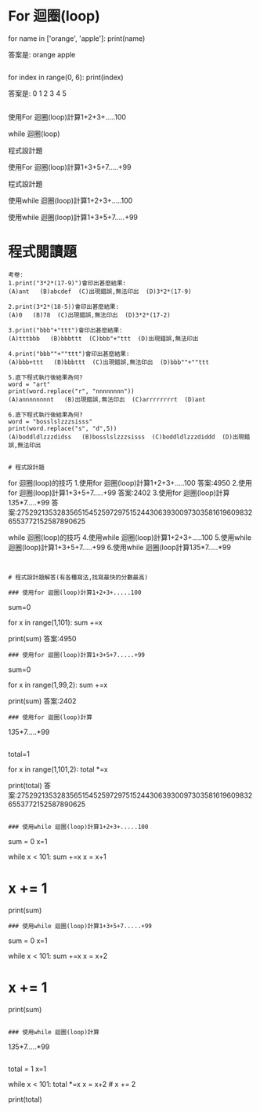 





# For 迴圈(loop)
for name in ['orange', 'apple']:
	print(name)
  
  答案是:
orange
apple
  
 `````
 `````

for index in range(0, 6):
	print(index)
        
 答案是:
0
1
2
3
4
5 

````
```` 

使用For 迴圈(loop)計算1+2+3+.....100


while 迴圈(loop)


程式設計題


使用For 迴圈(loop)計算1+3+5+7.....+99



程式設計題



使用while 迴圈(loop)計算1+2+3+.....100




使用while 迴圈(loop)計算1+3+5+7.....+99




# 程式閱讀題
```
考卷:
1.print("3*2*(17-9)")會印出甚麼結果:
(A)ant   (B)abcdef  (C)出現錯誤,無法印出  (D)3*2*(17-9)

2.print(3*2*(18-5))會印出甚麼結果:
(A)0   (B)78  (C)出現錯誤,無法印出  (D)3*2*(17-2)

3.print("bbb"+"ttt")會印出甚麼結果:
(A)tttbbb   (B)bbbttt  (C)bbb"+"ttt  (D)出現錯誤,無法印出

4.print("bbb""+""ttt")會印出甚麼結果:
(A)bbb+ttt   (B)bbbttt  (C)出現錯誤,無法印出  (D)bbb""+""ttt

5.底下程式執行後結果為何?
word = "art"
print(word.replace("r", "nnnnnnnn"))
(A)annnnnnnnt   (B)出現錯誤,無法印出  (C)arrrrrrrrt  (D)ant

6.底下程式執行後結果為何?
word = "bosslslzzzsisss"
print(word.replace("s", "d",5))
(A)boddldlzzzdidss   (B)bosslslzzzsisss  (C)boddldlzzzdiddd  (D)出現錯誤,無法印出


# 程式設計題
```
for 迴圈(loop)的技巧
1.使用for 迴圈(loop)計算1+2+3+.....100
答案:4950
2.使用for 迴圈(loop)計算1+3+5+7.....+99
答案:2402
3.使用for 迴圈(loop)計算1*3*5*7.....*99
答案:27529213532835651545259729751524430639300973035816196098326553772152587890625

while 迴圈(loop)的技巧
4.使用while 迴圈(loop)計算1+2+3+.....100
5.使用while 迴圈(loop)計算1+3+5+7.....+99
6.使用while 迴圈(loop計算1*3*5*7.....*99
```


# 程式設計題解答(有各種寫法,找寫最快的分數最高)

### 使用for 迴圈(loop)計算1+2+3+.....100
```
sum=0

for x in range(1,101):
  sum +=x
  
print(sum)
答案:4950
```
### 使用for 迴圈(loop)計算1+3+5+7.....+99
```
sum=0

for x in range(1,99,2):
  sum +=x
  
print(sum)
答案:2402
```
### 使用for 迴圈(loop)計算
```
1*3*5*7.....*99
```
```
total=1

for x in range(1,101,2):
  total *=x
  
print(total)
答案:27529213532835651545259729751524430639300973035816196098326553772152587890625
```

### 使用while 迴圈(loop)計算1+2+3+.....100
```
sum = 0
x=1

while x < 101:
  sum +=x
  x = x+1
  # x += 1
  
print(sum)
```
### 使用while 迴圈(loop)計算1+3+5+7.....+99
```
sum = 0
x=1

while x < 101:
  sum +=x
  x = x+2
  # x += 1
  
print(sum)
```

### 使用while 迴圈(loop)計算
```
1*3*5*7.....*99
```
```
total = 1
x=1

while x < 101:
  total *=x
  x = x+2     # x += 2
  
print(total)
```
